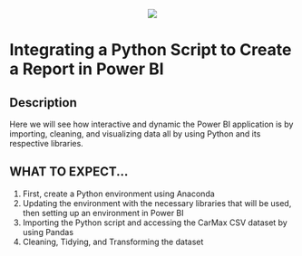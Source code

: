 <p align="center">
  <img src="https://github.com/deepakm925/Power-BI/blob/main/When-Python-meets-Power-BI/resources/heading-python.png"/>

  # Integrating a Python Script to Create a Report in Power BI

  ## Description
Here we will see how interactive and dynamic the Power BI application is by importing, cleaning, and visualizing data all by using Python and its respective libraries. 

## WHAT TO EXPECT...
1. First, create a Python environment using Anaconda
2. Updating the environment with the necessary libraries that will be used, then setting up an environment in Power BI
3. Importing the Python script and accessing the CarMax CSV dataset by using Pandas
4. Cleaning, Tidying, and Transforming the dataset
